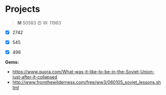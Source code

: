 Projects
========



>**M** 50583 :heart_eyes:
>W: 11963

- [x] 2742
- [x] 545
- [x] 498



**Gems:**

-  https://www.quora.com/What-was-it-like-to-be-in-the-Soviet-Union-just-after-it-collapsed
-  http://www.fromthewilderness.com/free/ww3/060105_soviet_lessons.shtml
